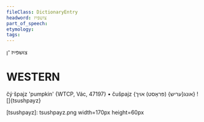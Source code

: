 ```yaml
---
fileClass: DictionaryEntry
headword: צושפּײַז
part_of_speech: 
etymology: 
tags: 
---
```

צושפּײַז
־ן

WESTERN
========

čýˑšpajz 'pumpkin' {WTCP, Vác, 47197}
	•	čušpajz {אונג{עריש} (פּראָסט) אויך}
![]{tsushpayz}


[tsushpayz]: tsushpayz.png width=170px height=60px